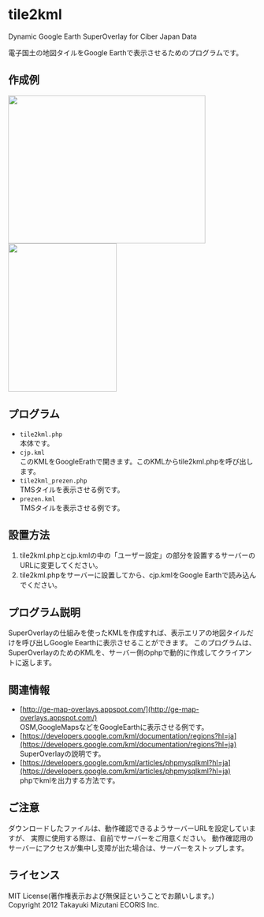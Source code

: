 tile2kml
======================

Dynamic Google Earth SuperOverlay for Ciber Japan Data 

電子国土の地図タイルをGoogle Earthで表示させるためのプログラムです。


作成例
------
<img src="https://raw.github.com/tmizu23/tile2kml/master/cjp.jpg" height="300px" width="400px" />
<img src="https://raw.github.com/tmizu23/tile2kml/master/iphone.png" height="300px" width="220px" />


プログラム
------
- `tile2kml.php`  
 本体です。
- `cjp.kml`  
 このKMLをGoogleErathで開きます。このKMLからtile2kml.phpを呼び出します。
- `tile2kml_prezen.php`  
 TMSタイルを表示させる例です。
- `prezen.kml`  
 TMSタイルを表示させる例です。

設置方法
------
1. tile2kml.phpとcjp.kmlの中の「ユーザー設定」の部分を設置するサーバーのURLに変更してください。
2. tile2kml.phpをサーバーに設置してから、cjp.kmlをGoogle Earthで読み込んでください。

プログラム説明
-------
SuperOverlayの仕組みを使ったKMLを作成すれば、表示エリアの地図タイルだけを呼び出しGoogle Eearthに表示させることができます。
このプログラムは、SuperOverlayのためのKMLを、サーバー側のphpで動的に作成してクライアントに返します。

 
関連情報
--------
- [http://ge-map-overlays.appspot.com/](http://ge-map-overlays.appspot.com/)  
OSM,GoogleMapsなどをGoogleEarthに表示させる例です。
- [https://developers.google.com/kml/documentation/regions?hl=ja](https://developers.google.com/kml/documentation/regions?hl=ja)  
SuperOverlayの説明です。
- [https://developers.google.com/kml/articles/phpmysqlkml?hl=ja](https://developers.google.com/kml/articles/phpmysqlkml?hl=ja)  
phpでkmlを出力する方法です。

ご注意
----------
ダウンロードしたファイルは、動作確認できるようサーバーURLを設定していますが、
実際に使用する際は、自前でサーバーをご用意ください。
動作確認用のサーバーにアクセスが集中し支障が出た場合は、サーバーをストップします。


ライセンス
----------
MIT License(著作権表示および無保証ということでお願いします。)  
Copyright 2012 Takayuki Mizutani ECORIS Inc. 

